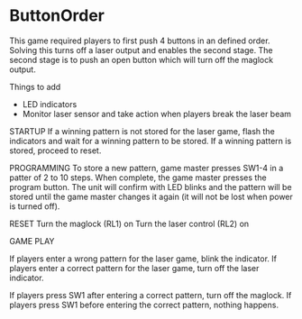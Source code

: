 # ButtonOrder

This game required players to first push 4 buttons in an defined order.  Solving this turns off a laser output and enables the second stage.
The second stage is to push an open button which will turn off the maglock output.

Things to add
   * LED indicators
   * Monitor laser sensor and take action when players break the laser beam
   

STARTUP
If a winning pattern is not stored for the laser game, flash the indicators and wait for a winning pattern to be stored.  If a winning pattern is stored, proceed to reset.

PROGRAMMING
To store a new pattern, game master presses SW1-4 in a patter of 2 to 10 steps.  When complete, the game master presses the program button.  The unit will confirm with LED blinks and the pattern will be stored until the game master changes it again (it will not be lost when power is turned off).

RESET
Turn the maglock (RL1) on
Turn the laser control (RL2) on

GAME PLAY

If players enter a wrong pattern for the laser game, blink the indicator.
If players enter a correct pattern for the laser game, turn off the laser indicator.

If players press SW1 after entering a correct pattern, turn off the maglock.
	If players press SW1 before entering the correct pattern, nothing happens.
